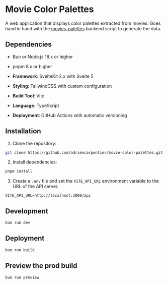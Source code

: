# Movie Color Palettes

A web application that displays color palettes extracted from movies. 
Goes hand in hand with the [movies-palettes](https://github.com/adriencarpentier/movies-palettes-backend) backend script to generate the data.

## Dependencies

- Bun or Node.js 18.x or higher
- pnpm 8.x or higher

- **Framework**: SvelteKit 2.x with Svelte 5
- **Styling**: TailwindCSS with custom configuration
- **Build Tool**: Vite
- **Language**: TypeScript
- **Deployment**: GitHub Actions with automatic versioning

## Installation

1. Clone the repository:
```bash
git clone https://github.com/adriencarpentier/movie-color-palettes.git
```

2. Install dependencies:
```bash
pnpm install
```

3. Create a `.env` file and set the `VITE_API_URL` environment variable to the URL of the API server.

```env
VITE_API_URL=http://localhost:3000/api
```

## Development

```bash
bun run dev
```

## Deployment

```bash
bun run build
```

## Preview the prod build

```bash
bun run preview
```
